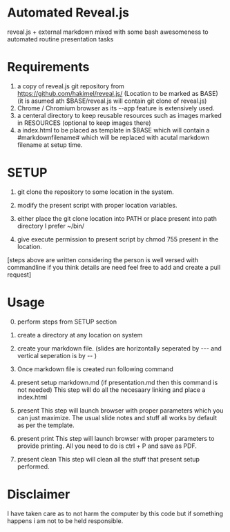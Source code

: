 Automated Reveal.js
===================

reveal.js + external markdown mixed with some bash awesomeness to automated routine presentation tasks

Requirements
============

1. a copy of reveal.js git repository from https://github.com/hakimel/reveal.js/ (Location to be marked as BASE) (it is asumed ath $BASE/reveal.js will contain git clone of reveal.js)
2. Chrome / Chromium browser as its --app feature is extensively used.
3. a centeral directory to keep reusable resources such as images marked in RESOURCES (optional to keep images there)
4. a index.html to be placed as template in $BASE which will contain a #markdownfilename# which will be replaced with acutal markdown filename at setup time.

SETUP
=====

1. git clone the repository to some location in the system.

2. modify the present script with proper location variables.

3. either place the git clone location into PATH or place present into path directory I prefer ~/bin/

4. give execute permission to present script by chmod 755 present in the location.

[steps above are written considering the person is well versed with commandline if you think details are need feel free to add and create a pull request]


Usage
=====

0) perform steps from SETUP section

1) create a directory at any location on system

2) create your markdown file. (slides are horizontally seperated by --- and vertical seperation is by -- )

3) Once markdown file is created run following command

4) present setup markdown.md (if presentation.md then this command is not needed)
This step will do all the necesaary linking and place a index.html 

5) present
This step will launch browser with proper parameters which you can just maximize. The usual slide notes and stuff all works by default as per the template.

6) present print
This step will launch browser with proper parameters to provide printing. All you need to do is ctrl + P and save as PDF.

7) present clean
This step will clean all the stuff that present setup performed.


Disclaimer 
==========

I have taken care as to not harm the computer by this code but if something happens i am not to be held responsible.
